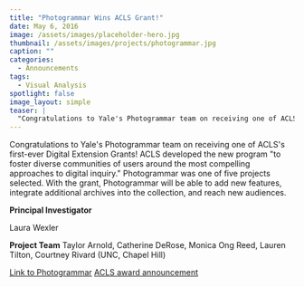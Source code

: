 ```yaml
---
title: "Photogrammar Wins ACLS Grant!"
date: May 6, 2016
image: /assets/images/placeholder-hero.jpg
thumbnail: /assets/images/projects/photogrammar.jpg
caption: ""
categories: 
  - Announcements
tags:
  - Visual Analysis
spotlight: false 
image_layout: simple
teaser: |
  "Congratulations to Yale's Photogrammar team on receiving one of ACLS's first-ever Digital Extension Grants! ACLS developed the new program to foster diverse communities of users around the most..."
---
```


Congratulations to Yale's Photogrammar team on receiving one of ACLS's first-ever Digital Extension Grants! ACLS developed the new program "to foster diverse communities of users around the most compelling approaches to digital inquiry." Photogrammar was one of five projects selected. With the grant, Photogrammar will be able to add new features, integrate additional archives into the collection, and reach new audiences.
   
**Principal Investigator**
    
Laura Wexler

**Project Team**
Taylor Arnold, Catherine DeRose, Monica Ong Reed,
Lauren Tilton, Courtney Rivard (UNC, Chapel Hill)
   
[Link to Photogrammar](http://photogrammar.yale.edu/)
[ACLS award announcement](http://www.acls.org/news/5-4-2016/)